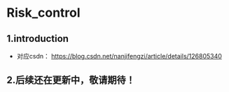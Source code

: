 # Risk_control

## 1.introduction
- 对应csdn： https://blog.csdn.net/nanjifengzi/article/details/126805340

## 2.后续还在更新中，敬请期待！